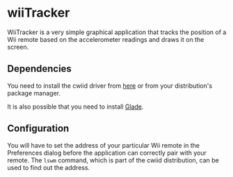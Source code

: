 wiiTracker
==========

WiiTracker is a very simple graphical application that tracks the position of a Wii remote based on the accelerometer readings and draws it on the screen.

Dependencies
------------

You need to install the cwiid driver from [here](http://abstrakraft.org/cwiid/#Download) or from your distribution's package manager.

It is also possible that you need to install [Glade](http://abstrakraft.org/cwiid/#Download).

Configuration
-------------

You will have to set the address of your particular Wii remote in the Preferences dialog before the application can correctly pair with your remote. The `lswm` command, which is part of the cwiid distribution, can be used to find out the address.

